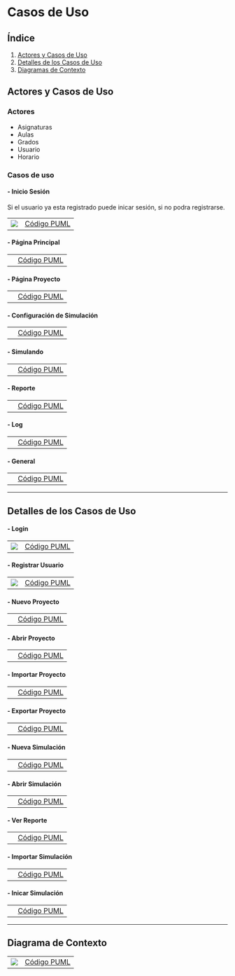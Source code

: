 # Casos de Uso

## Índice

1. [Actores y Casos de Uso](#actores-y-casos-de-uso)
2. [Detalles de los Casos de Uso](#detalles-de-los-casos-de-uso)
3. [Diagramas de Contexto](#diagrama-de-contexto)

## Actores y Casos de Uso

### Actores

- Asignaturas
- Aulas
- Grados
- Usuario
- Horario

### Casos de uso

#### - Inicio Sesión

Si el usuario ya esta registrado puede inicar sesión, si no podra registrarse.

|                                               |                                                 |
| --------------------------------------------- | ----------------------------------------------- |
| ![](https://github.com/hugofresno20/23-24-IdSw1-SDR/blob/main/imagenes/Casos%20de%20Uso/Caso%20de%20uso%20inicio%20o%20registro.svg) | [Código PUML](https://github.com/hugofresno20/23-24-IdSw1-SDR/blob/main/Casos%20de%20Uso/Caso%20de%20uso%20inicio%20o%20registro.puml) |

#### - Página Principal


|                                                        |                                                          |
| ------------------------------------------------------ | -------------------------------------------------------- |
| ![]() | [Código PUML]() |

#### - Página Proyecto


|                                                       |                                                         |
| ----------------------------------------------------- | ------------------------------------------------------- |
| ![]() | [Código PUML]() |

#### - Configuración de Simulación


|                                                                  |                                                                    |
| ---------------------------------------------------------------- | ------------------------------------------------------------------ |
| ![]() | [Código PUML]() |

#### - Simulando


|                                                  |                                                    |
| ------------------------------------------------ | -------------------------------------------------- |
| ![]() | [Código PUML]() |

#### - Reporte


|                                                |                                                  |
| ---------------------------------------------- | ------------------------------------------------ |
| ![]() | [Código PUML]() |

#### - Log


|                                            |                                              |
| ------------------------------------------ | -------------------------------------------- |
| ![]() | [Código PUML]() |

#### - General


|                                                |                                                  |
| ---------------------------------------------- | ------------------------------------------------ |
| ![]() | [Código PUML]() |

---

## Detalles de los Casos de Uso

#### - Login

|                                                                        |                                                                          |
| ---------------------------------------------------------------------- | ------------------------------------------------------------------------ |
| ![](https://github.com/hugofresno20/23-24-IdSw1-SDR/blob/main/imagenes/Casos%20de%20Uso/Detalles%20inicio%20de%20sesi%C3%B3n.svg) | [Código PUML](https://github.com/hugofresno20/23-24-IdSw1-SDR/blob/main/Casos%20de%20Uso/Detalles%20Inicio%20de%20sesi%C3%B3n.puml) |

#### - Registrar Usuario

|                                                                        |                                                                          |
| ---------------------------------------------------------------------- | ------------------------------------------------------------------------ |
| ![](https://github.com/hugofresno20/23-24-IdSw1-SDR/blob/main/imagenes/Casos%20de%20Uso/Detalles%20Registro%20Usuario.svg) | [Código PUML](https://github.com/hugofresno20/23-24-IdSw1-SDR/blob/main/Casos%20de%20Uso/Detalle%20Registro%20usuario.puml) |

#### - Nuevo Proyecto

|                                                                        |                                                                          |
| ---------------------------------------------------------------------- | ------------------------------------------------------------------------ |
| ![]() | [Código PUML]() |

#### - Abrir Proyecto

|                                                                        |                                                                          |
| ---------------------------------------------------------------------- | ------------------------------------------------------------------------ |
| ![]() | [Código PUML]() |

#### - Importar Proyecto

|                                                                        |                                                                          |
| ---------------------------------------------------------------------- | ------------------------------------------------------------------------ |
| ![]() | [Código PUML]() |

#### - Exportar Proyecto

|                                                                        |                                                                          |
| ---------------------------------------------------------------------- | ------------------------------------------------------------------------ |
| ![]() | [Código PUML]() |

#### - Nueva Simulación

|                                                                        |                                                                          |
| ---------------------------------------------------------------------- | ------------------------------------------------------------------------ |
| ![]() | [Código PUML]() |

#### - Abrir Simulación

|                                                                        |                                                                          |
| ---------------------------------------------------------------------- | ------------------------------------------------------------------------ |
| ![]() | [Código PUML]() |

#### - Ver Reporte

|                                                                        |                                                                          |
| ---------------------------------------------------------------------- | ------------------------------------------------------------------------ |
| ![]() | [Código PUML]() |

#### - Importar Simulación

|                                                                        |                                                                          |
| ---------------------------------------------------------------------- | ------------------------------------------------------------------------ |
| ![]() | [Código PUML]() |

#### - Inicar Simulación

|                                                                        |                                                                          |
| ---------------------------------------------------------------------- | ------------------------------------------------------------------------ |
| ![]() | [Código PUML]() |



---

## Diagrama de Contexto

|                                                    |                                                    |
| -------------------------------------------------- | -------------------------------------------------- |
| ![](https://github.com/hugofresno20/23-24-IdSw1-SDR/blob/hugo.fresno/imagenes/Casos%20de%20Uso/Diagrama%20de%20contexto.svg) | [Código PUML](https://github.com/hugofresno20/23-24-IdSw1-SDR/blob/hugo.fresno/Casos%20de%20Uso/Diagrama%20de%20contexto.puml) |